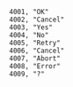 ﻿```text
4001, "OK"
4002, "Cancel"
4003, "Yes"
4004, "No"
4005, "Retry"
4006, "Cancel"
4007, "Abort"
4008, "Error"
4009, "?"
```